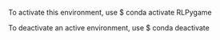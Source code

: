 
To activate this environment, use
     $ conda activate RLPygame

To deactivate an active environment, use
    $ conda deactivate
